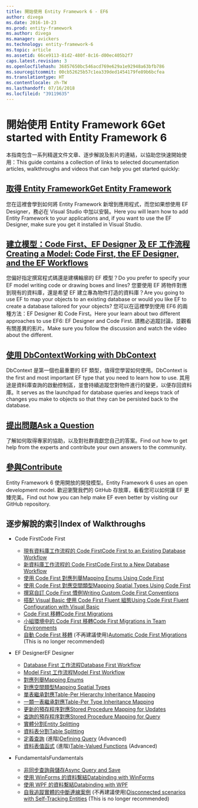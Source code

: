 ```yaml
---
title: 開始使用 Entity Framework 6 - EF6
author: divega
ms.date: 2016-10-23
ms.prod: entity-framework
ms.author: divega
ms.manager: avickers
ms.technology: entity-framework-6
ms.topic: article
ms.assetid: 66ce9113-81d2-480f-8c16-d00ec405b2f7
caps.latest.revision: 3
ms.openlocfilehash: 36857650bc546acd769e629a1e92948a63bfb786
ms.sourcegitcommit: 00cb52625b57c1ea339ded1454179fe89b6bcfea
ms.translationtype: HT
ms.contentlocale: zh-TW
ms.lasthandoff: 07/16/2018
ms.locfileid: "39119635"
---
```

# <a name="get-started-with-entity-framework-6"></a><span data-ttu-id="54071-102">開始使用 Entity Framework 6</span><span class="sxs-lookup"><span data-stu-id="54071-102">Get started with Entity Framework 6</span></span>

<span data-ttu-id="54071-103">本指南包含一系列精選文件文章、逐步解說及影片的連結，以協助您快速開始使用：</span><span class="sxs-lookup"><span data-stu-id="54071-103">This guide contains a collection of links to selected documentation articles, walkthroughs and videos that can help you get started quickly:</span></span>

## <a name="get-entity-frameworkef6fundamentalsinstallmd"></a>[<span data-ttu-id="54071-104">取得 Entity Framework</span><span class="sxs-lookup"><span data-stu-id="54071-104">Get Entity Framework</span></span>](~/ef6/fundamentals/install.md)
<span data-ttu-id="54071-105">您在這裡會學到如何將 Entity Framework 新增到應用程式，而您如果想使用 EF Designer，務必在 Visual Studio 中加以安裝。</span><span class="sxs-lookup"><span data-stu-id="54071-105">Here you will learn how to add Entity Framework to your applications and, if you want to use the EF Designer, make sure you get it installed in Visual Studio.</span></span>

## <a name="creating-a-model-code-first-the-ef-designer-and-the-ef-workflowsef6modelingindexmd"></a>[<span data-ttu-id="54071-106">建立模型：Code First、EF Designer 及 EF 工作流程</span><span class="sxs-lookup"><span data-stu-id="54071-106">Creating a Model: Code First, the EF Designer, and the EF Workflows</span></span>](~/ef6/modeling/index.md)
<span data-ttu-id="54071-107">您偏好指定撰寫程式碼還是建構輪廓的 EF 模型？</span><span class="sxs-lookup"><span data-stu-id="54071-107">Do you prefer to specify your EF model writing code or drawing boxes and lines?</span></span>
<span data-ttu-id="54071-108">您要使用 EF 將物件對應到現有的資料庫，還是希望 EF 建立專為物件打造的資料庫？</span><span class="sxs-lookup"><span data-stu-id="54071-108">Are you going to use EF to map your objects to an existing database or would you like EF to create a database tailored for your objects?</span></span>
<span data-ttu-id="54071-109">您可以在這裡學到使用 EF6 的兩種方法：EF Designer 和 Code First。</span><span class="sxs-lookup"><span data-stu-id="54071-109">Here your learn about two different approaches to use EF6: EF Designer and Code First.</span></span>
<span data-ttu-id="54071-110">請務必追蹤討論，並觀看有關差異的影片。</span><span class="sxs-lookup"><span data-stu-id="54071-110">Make sure you follow the discussion and watch the video about the different.</span></span>

## <a name="working-with-dbcontextef6fundamentalsworking-with-dbcontextmd"></a>[<span data-ttu-id="54071-111">使用 DbContext</span><span class="sxs-lookup"><span data-stu-id="54071-111">Working with DbContext</span></span>](~/ef6/fundamentals/working-with-dbcontext.md)
<span data-ttu-id="54071-112">DbContext 是第一個也最重要的 EF 類型，值得您學習如何使用。</span><span class="sxs-lookup"><span data-stu-id="54071-112">DbContext is the first and most important EF type that you need to learn how to use.</span></span> <span data-ttu-id="54071-113">其用途是資料庫查詢的啟動控制區，並會持續追蹤您對物件進行的變更，以便存回資料庫。</span><span class="sxs-lookup"><span data-stu-id="54071-113">It serves as the launchpad for database queries and keeps track of changes you make to objects so that they can be persisted back to the database.</span></span>

## <a name="ask-a-questionef6resourcesget-helpmd"></a>[<span data-ttu-id="54071-114">提出問題</span><span class="sxs-lookup"><span data-stu-id="54071-114">Ask a Question</span></span>](~/ef6/resources/get-help.md)
<span data-ttu-id="54071-115">了解如何取得專家的協助，以及對社群貢獻您自己的答案。</span><span class="sxs-lookup"><span data-stu-id="54071-115">Find out how to get help from the experts and contribute your own answers to the community.</span></span>

## <a name="contributehttpgithubcomaspnetentityframework6"></a>[<span data-ttu-id="54071-116">參與</span><span class="sxs-lookup"><span data-stu-id="54071-116">Contribute</span></span>](http://github.com/aspnet/EntityFramework6/)
<span data-ttu-id="54071-117">Entity Framework 6 使用開放的開發模型。</span><span class="sxs-lookup"><span data-stu-id="54071-117">Entity Framework 6 uses an open development model.</span></span> <span data-ttu-id="54071-118">歡迎瀏覽我們的 GitHub 存放庫，看看您可以如何讓 EF 更臻完美。</span><span class="sxs-lookup"><span data-stu-id="54071-118">Find out how you can help make EF even better by visiting our GitHub repository.</span></span>

## <a name="index-of-walkthroughs"></a><span data-ttu-id="54071-119">逐步解說的索引</span><span class="sxs-lookup"><span data-stu-id="54071-119">Index of Walkthroughs</span></span>

- <span data-ttu-id="54071-120">Code First</span><span class="sxs-lookup"><span data-stu-id="54071-120">Code First</span></span>
  - [<span data-ttu-id="54071-121">現有資料庫工作流程的 Code First</span><span class="sxs-lookup"><span data-stu-id="54071-121">Code First to an Existing Database Workflow</span></span>](~/ef6/modeling/code-first/workflows/existing-database.md)
  - [<span data-ttu-id="54071-122">新資料庫工作流程的 Code First</span><span class="sxs-lookup"><span data-stu-id="54071-122">Code First to a New Database Workflow</span></span>](~/ef6/modeling/code-first/workflows/new-database.md)
  - [<span data-ttu-id="54071-123">使用 Code First 對應列舉</span><span class="sxs-lookup"><span data-stu-id="54071-123">Mapping Enums Using Code First</span></span>](~/ef6/modeling/code-first/data-types/enums.md)
  - [<span data-ttu-id="54071-124">使用 Code First 對應空間類型</span><span class="sxs-lookup"><span data-stu-id="54071-124">Mapping Spatial Types Using Code First</span></span>](~/ef6/modeling/code-first/data-types/spatial.md)
  - [<span data-ttu-id="54071-125">撰寫自訂 Code First 慣例</span><span class="sxs-lookup"><span data-stu-id="54071-125">Writing Custom Code First Conventions</span></span>](~/ef6/modeling/code-first/conventions/custom.md)
  - [<span data-ttu-id="54071-126">搭配 Visual Basic 使用 Code First Fluent 組態</span><span class="sxs-lookup"><span data-stu-id="54071-126">Using Code First Fluent Configuration with Visual Basic</span></span>](~/ef6/modeling/code-first/fluent/vb.md)
  - [<span data-ttu-id="54071-127">Code First 移轉</span><span class="sxs-lookup"><span data-stu-id="54071-127">Code First Migrations</span></span>](~/ef6/modeling/code-first/migrations/index.md)
  - [<span data-ttu-id="54071-128">小組環境中的 Code First 移轉</span><span class="sxs-lookup"><span data-stu-id="54071-128">Code First Migrations in Team Environments</span></span>](~/ef6/modeling/code-first/migrations/teams.md)
  - <span data-ttu-id="54071-129">[自動 Code First 移轉](~/ef6/modeling/code-first/migrations/automatic.md) (不再建議使用)</span><span class="sxs-lookup"><span data-stu-id="54071-129">[Automatic Code First Migrations](~/ef6/modeling/code-first/migrations/automatic.md) (This is no longer recommended)</span></span>

- <span data-ttu-id="54071-130">EF Designer</span><span class="sxs-lookup"><span data-stu-id="54071-130">EF Designer</span></span>
  - [<span data-ttu-id="54071-131">Database First 工作流程</span><span class="sxs-lookup"><span data-stu-id="54071-131">Database First Workflow</span></span>](~/ef6/modeling/designer/workflows/database-first.md)
  - [<span data-ttu-id="54071-132">Model First 工作流程</span><span class="sxs-lookup"><span data-stu-id="54071-132">Model First Workflow</span></span>](~/ef6/modeling/designer/workflows/model-first.md)
  - [<span data-ttu-id="54071-133">對應列舉</span><span class="sxs-lookup"><span data-stu-id="54071-133">Mapping Enums</span></span>](~/ef6/modeling/designer/data-types/enums.md)
  - [<span data-ttu-id="54071-134">對應空間類型</span><span class="sxs-lookup"><span data-stu-id="54071-134">Mapping Spatial Types</span></span>](~/ef6/modeling/designer/data-types/spatial.md)
  - [<span data-ttu-id="54071-135">單表繼承對應</span><span class="sxs-lookup"><span data-stu-id="54071-135">Table-Per Hierarchy Inheritance Mapping</span></span>](~/ef6/modeling/designer/inheritance/tph.md)
  - [<span data-ttu-id="54071-136">一類一表繼承對應</span><span class="sxs-lookup"><span data-stu-id="54071-136">Table-Per Type Inheritance Mapping</span></span>](~/ef6/modeling/designer/inheritance/tpt.md)
  - [<span data-ttu-id="54071-137">更新的預存程序對應</span><span class="sxs-lookup"><span data-stu-id="54071-137">Stored Procedure Mapping for Updates</span></span>](~/ef6/modeling/designer/stored-procedures/cud.md)
  - [<span data-ttu-id="54071-138">查詢的預存程序對應</span><span class="sxs-lookup"><span data-stu-id="54071-138">Stored Procedure Mapping for Query</span></span>](~/ef6/modeling/designer/stored-procedures/query.md)
  - [<span data-ttu-id="54071-139">實體分割</span><span class="sxs-lookup"><span data-stu-id="54071-139">Entity Splitting</span></span>](~/ef6/modeling/designer/entity-splitting.md)
  - [<span data-ttu-id="54071-140">資料表分割</span><span class="sxs-lookup"><span data-stu-id="54071-140">Table Splitting</span></span>](~/ef6/modeling/designer/table-splitting.md)
  - <span data-ttu-id="54071-141">[定義查詢](~/ef6/modeling/designer/advanced/defining-query.md) (進階)</span><span class="sxs-lookup"><span data-stu-id="54071-141">[Defining Query](~/ef6/modeling/designer/advanced/defining-query.md) (Advanced)</span></span>
  - <span data-ttu-id="54071-142">[資料表值函式](~/ef6/modeling/designer/advanced/tvfs.md) (進階)</span><span class="sxs-lookup"><span data-stu-id="54071-142">[Table-Valued Functions](~/ef6/modeling/designer/advanced/tvfs.md) (Advanced)</span></span>

- <span data-ttu-id="54071-143">Fundamentals</span><span class="sxs-lookup"><span data-stu-id="54071-143">Fundamentals</span></span>
  - [<span data-ttu-id="54071-144">非同步查詢與儲存</span><span class="sxs-lookup"><span data-stu-id="54071-144">Async Query and Save</span></span>](~/ef6/fundamentals/async.md)
  - [<span data-ttu-id="54071-145">使用 WinForms 的資料繫結</span><span class="sxs-lookup"><span data-stu-id="54071-145">Databinding with WinForms</span></span>](~/ef6/fundamentals/databinding/winforms.md)
  - [<span data-ttu-id="54071-146">使用 WPF 的資料繫結</span><span class="sxs-lookup"><span data-stu-id="54071-146">Databinding with WPF</span></span>](~/ef6/fundamentals/databinding/wpf.md)
  - <span data-ttu-id="54071-147">[自我追蹤實體的中斷連線案例](~/ef6/fundamentals/disconnected-entities/self-tracking-entities/walkthrough.md) (不再建議使用)</span><span class="sxs-lookup"><span data-stu-id="54071-147">[Disconnected scenarios with Self-Tracking Entities](~/ef6/fundamentals/disconnected-entities/self-tracking-entities/walkthrough.md) (This is no longer recommended)</span></span>
